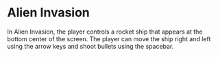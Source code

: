 # Alien Invasion

In Alien Invasion, the player controls a rocket ship that appears at the bottom center of the screen. The player can move the ship right and left using the arrow keys and shoot bullets using the spacebar.